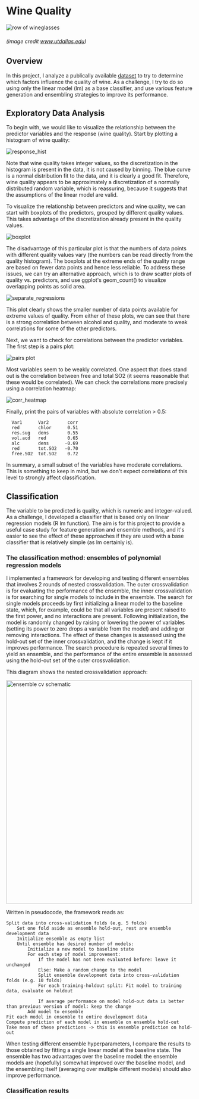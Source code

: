 # Wine Quality

![row of wineglasses](images/row_wine_glasses_utdallas.jpg?raw=true)
###### (image credit www.utdallas.edu)



## Overview

In this project, I analyze a publically available [dataset](https://archive.ics.uci.edu/ml/machine-learning-databases/wine-quality/) to try to determine which factors influence the quality of wine. As a challenge, I try to do so using only the linear model (lm) as a base classifier, and use various feature generation and ensembling strategies to improve its performance.

## Exploratory Data Analysis

To begin with, we would like to visualize the relationship between the predictor variables and the response (wine quality). Start by plotting a histogram of wine quality: 

![response_hist](images/response_hist_with_curve_cropped.png?raw=true)

Note that wine quality takes integer values, so the discretization in the histogram is present in the data, it is not caused by binning. The blue curve is a normal distribution fit to the data, and it is clearly a good fit. Therefore, wine quality appears to be approximately a discretization of a normally distributed random variable, which is reassuring, because it suggests that the assumptions of the linear model are valid.

To visualize the relationship between predictors and wine quality, we can start with boxplots of the predictors, grouped by different quality values. This takes advantage of the discretization already present in the quality values.

![boxplot](images/boxplot_grouped_by_response.png?raw=true)

The disadvantage of this particular plot is that the numbers of data points with different quality values vary (the numbers can be read directly from the quality histogram). The boxplots at the extreme ends of the quality range are based on fewer data points and hence less reliable. 
To address these issues, we can try an alternative approach, which is to draw scatter plots of quality vs. predictors, and use ggplot's geom_count() to visualize overlapping points as solid area.

![separate_regressions](images/separate_regressions.png?raw=true)

This plot clearly shows the smaller number of data points available for extreme values of quality. From either of these plots, we can see that there is a strong correlation between alcohol and quality, and moderate to weak correlations for some of the other predictors.

Next, we want to check for correlations between the predictor variables. The first step is a pairs plot:

![pairs plot](images/pairs_plot.png?raw=true)


Most variables seem to be weakly correlated. One aspect that does stand out is the correlation between free and total SO2 (it seems reasonable that these would be correlated). We can check the correlations more precisely using a correlation heatmap:

![corr_heatmap](images/corr_heatmap.png?raw=true)

Finally, print the pairs of variables with absolute correlation > 0.5:

      Var1      Var2       corr
      red       chlor      0.51
      res.sug   dens       0.55
      vol.acd   red        0.65
      alc       dens      -0.69
      red       tot.SO2   -0.70
      free.SO2  tot.SO2    0.72

In summary, a small subset of the variables have moderate correlations. This is something to keep in mind, but we don't expect correlations of this level to strongly affect classification.

## Classification

The variable to be predicted is quality, which is numeric and integer-valued. As a challenge, I developed a classifier that is based only on linear regression models (R lm function). The aim is for this project to provide a useful case study for feature generation and ensemble methods, and it's easier to see the effect of these approaches if they are used with a base classifier that is relatively simple (as lm certainly is).

### The classification method: ensembles of polynomial regression models

I implemented a framework for developing and testing different ensembles that involves 2 rounds of nested crossvalidation. The outer crossvalidation is for evaluating the performance of the ensemble, the inner crossvalidation is for searching for single models to include in the ensemble. The search for single models proceeds by first initializing a linear model to the baseline state, which, for example, could be that all variables are present raised to the first power, and no interactions are present. Following initialization, the model is randomly changed by raising or lowering the power of variables (setting its power to zero drops a variable from the model) and adding or removing interactions. The effect of these changes is assessed using the hold-out set of the inner crossvalidation, and the change is kept if it improves performance. The search procedure is repeated several times to yield an ensemble, and the performance of the entire ensemble is assessed using the hold-out set of the outer crossvalidation. 

This diagram shows the nested crossvalidation approach:


<img src="images/ensemble_cv_schematic.png?raw=true" alt="ensemble cv schematic" width="500" height="600">

Written in pseudocode, the framework reads as:

    Split data into cross-validation folds (e.g. 5 folds)
        Set one fold aside as ensemble hold-out, rest are ensemble development data
        Initialize ensemble as empty list
        Until ensemble has desired number of models:
            Initialize a new model to baseline state
            For each step of model improvement:
                If the model has not been evaluated before: leave it unchanged
                Else: Make a random change to the model
                Split ensemble development data into cross-validation folds (e.g. 10 folds)
                For each training-holdout split: Fit model to training data, evaluate on holdout
            
                If average performance on model hold-out data is better than previous version of model: keep the change
            Add model to ensemble
    Fit each model in ensemble to entire development data
    Compute prediction of each model in ensemble on ensemble hold-out
    Take mean of these predictions -> this is ensemble prediction on hold-out
   
   
When testing different ensemble hyperparameters, I compare the results to those obtained by fitting a single linear model at the baseline state. The ensemble has two advantages over the baseline model: the ensemble models are (hopefully) somewhat improved over the baseline model, and the ensembling itself (averaging over multiple different models) should also improve performance.

### Classification results

